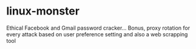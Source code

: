 # linux-monster
Ethical Facebook and Gmail password cracker... Bonus, proxy rotation for every attack based on user preference setting and also a web scrapping tool
